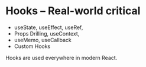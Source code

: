 <h1>Hooks – Real-world critical</h1>
<ul>
  <li>useState, useEffect, useRef,</li>
  <li>Props Drilling, useContext, </li>
  <li>useMemo, useCallback </li>
  <li>Custom Hooks </li>
</ul>

Hooks are used everywhere in modern React.
